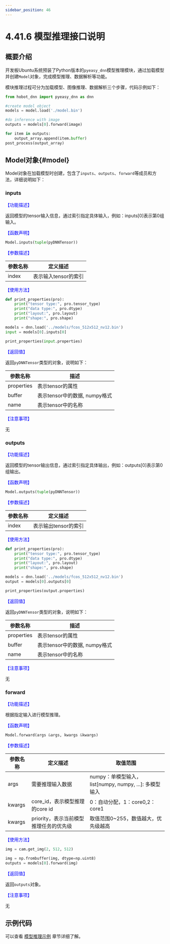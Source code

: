 ```yaml
---
sidebar_position: 46
---
```


# 4.41.6 模型推理接口说明

## 概要介绍

开发板Ubuntu系统预装了Python版本的`pyeasy_dnn`模型推理模块，通过加载模型并创建`Model`对象，完成模型推理、数据解析等功能。

模块推理过程可分为加载模型、图像推理、数据解析三个步骤，代码示例如下：

```python
from hobot_dnn import pyeasy_dnn as dnn

#create model object
models = model.load('./model.bin')

#do inference with image
outputs = models[0].forward(image)

for item in outputs:
    output_array.append(item.buffer)
post_process(output_array)
```

## Model对象{#model}

Model对象在加载模型时创建，包含了`inputs`、`outputs`、`forward`等成员和方法，详细说明如下：

### inputs

<font color='Blue'>【功能描述】</font>

返回模型的tensor输入信息，通过索引指定具体输入，例如：inputs[0]表示第0组输入。

<font color='Blue'>【函数声明】</font>  

```python
Model.inputs(tuple(pyDNNTensor))
```

<font color='Blue'>【参数描述】</font>  

| 参数名称      | 定义描述                  |
| ----------- | ------------------------ |
| index | 表示输入tensor的索引 |

<font color='Blue'>【使用方法】</font> 

```python
def print_properties(pro):
    print("tensor type:", pro.tensor_type)
    print("data type:", pro.dtype)
    print("layout:", pro.layout)
    print("shape:", pro.shape)

models = dnn.load('../models/fcos_512x512_nv12.bin')
input = models[0].inputs[0]

print_properties(input.properties)
```

<font color='Blue'>【返回值】</font>  

返回`pyDNNTensor`类型的对象，说明如下：

| 参数名称 | 描述 |
| ------ | ----- |
| properties  | 表示tensor的属性  |
| buffer    | 表示tensor中的数据, numpy格式 |
| name    | 表示tensor中的名称 |

<font color='Blue'>【注意事项】</font>  

无

### outputs

<font color='Blue'>【功能描述】</font>  

返回模型的tensor输出信息，通过索引指定具体输出，例如：outputs[0]表示第0组输出。

<font color='Blue'>【函数声明】</font>  

```python
Model.outputs(tuple(pyDNNTensor))
```

<font color='Blue'>【参数描述】</font>  

| 参数名称      | 定义描述                  |
| ----------- | ------------------------ |
| index | 表示输出tensor的索引 |

<font color='Blue'>【使用方法】</font>  

```python
def print_properties(pro):
    print("tensor type:", pro.tensor_type)
    print("data type:", pro.dtype)
    print("layout:", pro.layout)
    print("shape:", pro.shape)

models = dnn.load('../models/fcos_512x512_nv12.bin')
output = models[0].outputs[0]

print_properties(output.properties)
```

<font color='Blue'>【返回值】</font>  

返回`pyDNNTensor`类型的对象，说明如下：

| 参数名称 | 描述 |
| ------ | ----- |
| properties  | 表示tensor的属性  |
| buffer    | 表示tensor中的数据, numpy格式 |
| name    | 表示tensor中的名称 |

<font color='Blue'>【注意事项】</font>  

无


### forward

<font color='Blue'>【功能描述】</font>  

根据指定输入进行模型推理。

<font color='Blue'>【函数声明】</font>  

```python
Model.forward(args &args, kwargs &kwargs)
```

<font color='Blue'>【参数描述】</font>  

| 参数名称      | 定义描述                  | 取值范围 |
| ----------- | ------------------------ | ------- |
| args | 需要推理输入数据 | numpy：单模型输入，list[numpy, numpy, ...]: 多模型输入 |
| kwargs | core_id，表示模型推理的core id | 0：自动分配，1：core0,2：core1 |
| kwargs | priority，表示当前模型推理任务的优先级 | 取值范围0~255，数值越大，优先级越高 |

<font color='Blue'>【使用方法】</font>  

```python
img = cam.get_img(2, 512, 512)

img = np.frombuffer(img, dtype=np.uint8)
outputs = models[0].forward(img)
```

<font color='Blue'>【返回值】</font>  

返回`outputs`对象。


<font color='Blue'>【注意事项】</font>  

无

## 示例代码
可以查看 [模型推理示例](./pydev_dnn_demo) 章节详细了解。
